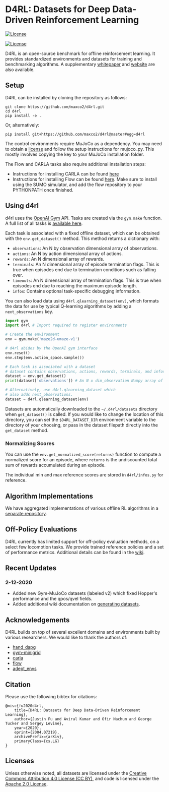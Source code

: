 # D4RL: Datasets for Deep Data-Driven Reinforcement Learning
[![License](https://img.shields.io/badge/License-Apache%202.0-blue.svg)](https://opensource.org/licenses/Apache-2.0)

[![License](https://licensebuttons.net/l/by/3.0/88x31.png)](https://creativecommons.org/licenses/by/4.0/)

D4RL is an open-source benchmark for offline reinforcement learning. It provides standardized environments and datasets for training and benchmarking algorithms. A supplementary [whitepaper](https://arxiv.org/abs/2004.07219) and [website](https://sites.google.com/view/d4rl/home) are also available.

## Setup

D4RL can be installed by cloning the repository as follows:
```
git clone https://github.com/maxco2/d4rl.git
cd d4rl
pip install -e .
```

Or, alternatively:
```
pip install git+https://github.com/maxco2/d4rl@master#egg=d4rl
```

The control environments require MuJoCo as a dependency. You may need to obtain a [license](https://www.roboti.us/license.html) and follow the setup instructions for mujoco_py. This mostly involves copying the key to your MuJoCo installation folder.

The Flow and CARLA tasks also require additional installation steps:
- Instructions for installing CARLA can be found [here](https://github.com/rail-berkeley/d4rl/wiki/CARLA-Setup)
- Instructions for installing Flow can be found [here](https://flow.readthedocs.io/en/latest/flow_setup.html). Make sure to install using the SUMO simulator, and add the flow repository to your PYTHONPATH once finished.

## Using d4rl

d4rl uses the [OpenAI Gym](https://github.com/openai/gym) API. Tasks are created via the `gym.make` function. A full list of all tasks is [available here](https://github.com/rail-berkeley/d4rl/wiki/Tasks).

Each task is associated with a fixed offline dataset, which can be obtained with the `env.get_dataset()` method. This method returns a dictionary with:
- `observations`: An N by observation dimensional array of observations.
- `actions`: An N by action dimensional array of actions.
- `rewards`: An N dimensional array of rewards.
- `terminals`: An N dimensional array of episode termination flags. This is true when episodes end due to termination conditions such as falling over. 
- `timeouts`: An N dimensional array of termination flags. This is true when episodes end due to reaching the maximum episode length.
- `infos`: Contains optional task-specific debugging information.

You can also load data using `d4rl.qlearning_dataset(env)`, which formats the data for use by typical Q-learning algorithms by adding a `next_observations` key.

```python
import gym
import d4rl # Import required to register environments

# Create the environment
env = gym.make('maze2d-umaze-v1')

# d4rl abides by the OpenAI gym interface
env.reset()
env.step(env.action_space.sample())

# Each task is associated with a dataset
# dataset contains observations, actions, rewards, terminals, and infos
dataset = env.get_dataset()
print(dataset['observations']) # An N x dim_observation Numpy array of observations

# Alternatively, use d4rl.qlearning_dataset which
# also adds next_observations.
dataset = d4rl.qlearning_dataset(env)
```

Datasets are automatically downloaded to the `~/.d4rl/datasets` directory when `get_dataset()` is called. If you would like to change the location of this directory, you can set the `$D4RL_DATASET_DIR` environment variable to the directory of your choosing, or pass in the dataset filepath directly into the `get_dataset` method.

### Normalizing Scores
You can use the `env.get_normalized_score(returns)` function to compute a normalized score for an episode, where `returns` is the undiscounted total sum of rewards accumulated during an episode.

The individual min and max reference scores are stored in `d4rl/infos.py` for reference.

## Algorithm Implementations

We have aggregated implementations of various offline RL algorithms in a [separate repository](https://github.com/rail-berkeley/d4rl_evaluations). 

## Off-Policy Evaluations

D4RL currently has limited support for off-policy evaluation methods, on a select few locomotion tasks. We provide trained reference policies and a set of performance metrics. Additional details can be found in the [wiki](https://github.com/rail-berkeley/d4rl/wiki/Off-Policy-Evaluation).

## Recent Updates

### 2-12-2020
- Added new Gym-MuJoCo datasets (labeled v2) which fixed Hopper's performance and the qpos/qvel fields.
- Added additional wiki documentation on [generating datasets](https://github.com/rail-berkeley/d4rl/wiki/Dataset-Reproducibility-Guide).


## Acknowledgements

D4RL builds on top of several excellent domains and environments built by various researchers. We would like to thank the authors of:
- [hand_dapg](https://github.com/aravindr93/hand_dapg) 
- [gym-minigrid](https://github.com/maximecb/gym-minigrid)
- [carla](https://github.com/carla-simulator/carla)
- [flow](https://github.com/flow-project/flow)
- [adept_envs](https://github.com/google-research/relay-policy-learning)

## Citation

Please use the following bibtex for citations:

```
@misc{fu2020d4rl,
    title={D4RL: Datasets for Deep Data-Driven Reinforcement Learning},
    author={Justin Fu and Aviral Kumar and Ofir Nachum and George Tucker and Sergey Levine},
    year={2020},
    eprint={2004.07219},
    archivePrefix={arXiv},
    primaryClass={cs.LG}
}
```

## Licenses

Unless otherwise noted, all datasets are licensed under the [Creative Commons Attribution 4.0 License (CC BY)](https://creativecommons.org/licenses/by/4.0/), and code is licensed under the [Apache 2.0 License](https://www.apache.org/licenses/LICENSE-2.0.html).


